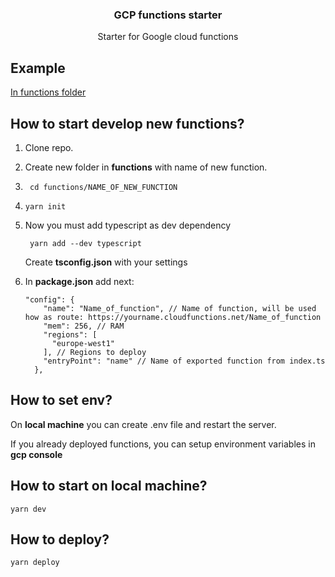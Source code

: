 <h3 align="center">
  GCP functions starter
</h3>

<p align="center">
  Starter for Google cloud functions
</p>

## Example

[In functions folder](https://github.com/NiFos/gcp-functions-starter/tree/master/functions/name)

## How to start develop new functions?

1. Clone repo.

2. Create new folder in **functions** with name of new function.

3. ``` cd functions/NAME_OF_NEW_FUNCTION```

4. ```yarn init```

5. Now you must add typescript as dev dependency

   ``` yarn add --dev typescript```

   Create **tsconfig.json** with your settings 

6. In **package.json** add next:

   ```
   "config": {
       "name": "Name_of_function", // Name of function, will be used how as route: https://yourname.cloudfunctions.net/Name_of_function
       "mem": 256, // RAM
       "regions": [
         "europe-west1"
       ], // Regions to deploy
       "entryPoint": "name" // Name of exported function from index.ts
     },
   ```

   

## How to set env?

On **local machine** you can create .env file and restart the server.

If you already deployed functions, you can setup environment variables in **gcp console**

## How  to start on local machine?

```
yarn dev
```

## How  to deploy?

```
yarn deploy
```

